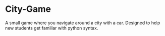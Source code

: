 # City-Game
A small game where you navigate around a city with a car. Designed to help new students get familiar with python syntax.
